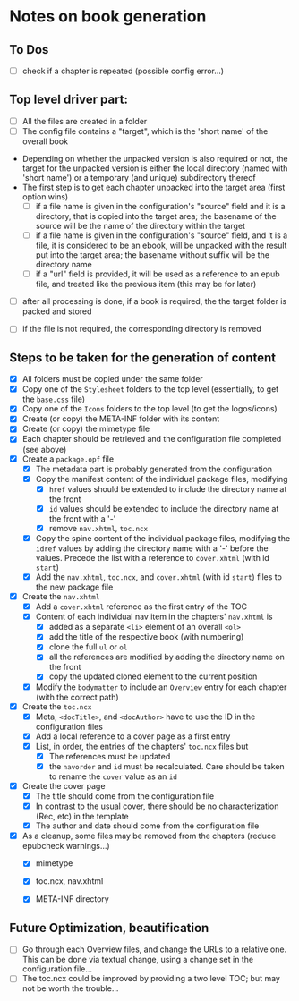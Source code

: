 # Notes on book generation

## To Dos

* [ ] check if a chapter is repeated (possible config error...)

## Top level driver part:

* [ ] All the files are created in a folder
* [ ] The config file contains a "target", which is the 'short name' of the overall book
* Depending on whether the unpacked version is also required or not, the target for the unpacked version is either the local directory (named with 'short name') or a temporary (and unique) subdirectory thereof
* The first step is to get each chapter unpacked into the target area (first option wins)
    * [ ] if a file name is given in the configuration's "source" field and it is a directory, that is copied into the target area; the basename of the source will be the name of the directory within the target
    * [ ] if a file name is given in the configuration's "source" field, and it is a file, it is considered to be an ebook, will be unpacked with the result put into the target area; the basename without suffix will be the directory name
    * [ ] if a "url" field is provided, it will be used as a reference to an epub file, and treated like the previous item (this may be for later)
* [ ] after all processing is done, if a book is required, the the target folder is packed and stored
* [ ] if the file is not required, the corresponding directory is removed


## Steps to be taken for the generation of content

* [x] All folders must be copied under the same folder
* [x] Copy one of the `Stylesheet` folders to the top level (essentially, to get the `base.css` file)
* [x] Copy one of the `Icons` folders to the top level (to get the logos/icons)
* [x] Create (or copy) the META-INF folder with its content
* [x] Create (or copy) the mimetype file
* [x] Each chapter should be retrieved and the configuration file completed (see above)
* [x] Create a `package.opf` file
	* [x] The metadata part is probably generated from the configuration
	* [x] Copy the manifest content of the individual package files, modifying
		* [x] `href` values should be extended to include the directory name at the front
		* [x] `id` values should be extended to include the directory name at the front with a '-'
		* [x] remove `nav.xhtml`, `toc.ncx`
	* [x] Copy the spine content of the individual package files, modifying the `idref` values by adding the directory name with a '-' before the values. Precede the list with a reference to `cover.xhtml` (with id `start`)
	* [x] Add the `nav.xhtml`, `toc.ncx`, and `cover.xhtml` (with id `start`) files to the new package file
* [x] Create the `nav.xhtml`
	* [x] Add a `cover.xhtml` reference as the first entry of the TOC
	* [x] Content of each individual nav item in the chapters' `nav.xhtml` is
		* [x] added as a separate `<li>` element of an overall `<ol>`
		* [x] add the title of the respective book (with numbering)
		* [x] clone the full `ul` or `ol`
		* [x] all the references are modified by adding the directory name on the front
		* [x] copy the updated cloned element to the current position
	* [x] Modify the `bodymatter` to include an `Overview` entry for each chapter (with the correct path)
* [x] Create the `toc.ncx`
	* [x] Meta, `<docTitle>`, and `<docAuthor>` have to use the ID in the configuration files
	* [x] Add a local reference to a cover page as a first entry
	* [x] List, in order, the entries of the chapters' `toc.ncx` files but
		* [x] The references must be updated
		* [x] the `navorder` and `id` must be recalculated. Care should be taken to rename the `cover` value as an `id`
* [x] Create the cover page
	* [x] The title should come from the configuration file
	* [x] In contrast to the usual cover, there should be no characterization (Rec, etc) in the template
	* [x] The author and date should come from the configuration file
* [x] As a cleanup, some files may be removed from the chapters (reduce epubcheck warnings...)
	* [x] mimetype
	* [x] toc.ncx, nav.xhtml
	* [x] META-INF directory


## Future Optimization, beautification
* [ ] Go through each Overview files, and change the URLs to a relative one. This can be done via textual change, using a change set in the configuration file...
* [ ] The toc.ncx could be improved by providing a two level TOC; but may not be worth the trouble...
